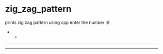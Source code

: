 # zig_zag_pattern
prints zig zag pattern using cpp 
enter the number ;9

  *    *
 * * * *
*   *   *
